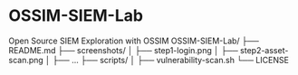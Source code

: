 # OSSIM-SIEM-Lab
Open Source SIEM Exploration with OSSIM
OSSIM-SIEM-Lab/
├── README.md
├── screenshots/
│   ├── step1-login.png
│   ├── step2-asset-scan.png
│   ├── ...
├── scripts/
│   ├── vulnerability-scan.sh
└── LICENSE
